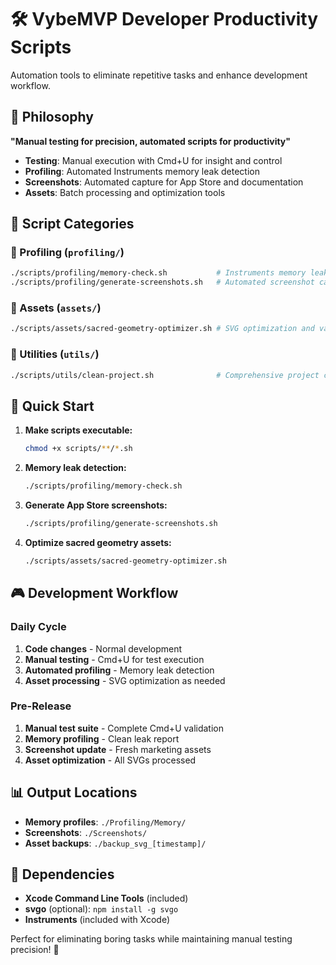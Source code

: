# 🛠️ VybeMVP Developer Productivity Scripts

Automation tools to eliminate repetitive tasks and enhance development workflow.

## 🎯 Philosophy
**"Manual testing for precision, automated scripts for productivity"**

- **Testing**: Manual execution with Cmd+U for insight and control
- **Profiling**: Automated Instruments memory leak detection  
- **Screenshots**: Automated capture for App Store and documentation
- **Assets**: Batch processing and optimization tools

## 📁 Script Categories

### 🧠 Profiling (`profiling/`)
```bash
./scripts/profiling/memory-check.sh           # Instruments memory leak detection
./scripts/profiling/generate-screenshots.sh   # Automated screenshot capture
```

### 🔮 Assets (`assets/`)
```bash
./scripts/assets/sacred-geometry-optimizer.sh # SVG optimization and validation
```

### 🧹 Utilities (`utils/`)
```bash
./scripts/utils/clean-project.sh              # Comprehensive project cleanup
```

## 🚀 Quick Start

1. **Make scripts executable:**
   ```bash
   chmod +x scripts/**/*.sh
   ```

2. **Memory leak detection:**
   ```bash
   ./scripts/profiling/memory-check.sh
   ```

3. **Generate App Store screenshots:**
   ```bash
   ./scripts/profiling/generate-screenshots.sh
   ```

4. **Optimize sacred geometry assets:**
   ```bash
   ./scripts/assets/sacred-geometry-optimizer.sh
   ```

## 🎮 Development Workflow

### Daily Cycle
1. **Code changes** - Normal development
2. **Manual testing** - Cmd+U for test execution
3. **Automated profiling** - Memory leak detection
4. **Asset processing** - SVG optimization as needed

### Pre-Release
1. **Manual test suite** - Complete Cmd+U validation
2. **Memory profiling** - Clean leak report
3. **Screenshot update** - Fresh marketing assets
4. **Asset optimization** - All SVGs processed

## 📊 Output Locations

- **Memory profiles**: `./Profiling/Memory/`
- **Screenshots**: `./Screenshots/`
- **Asset backups**: `./backup_svg_[timestamp]/`

## 🔧 Dependencies

- **Xcode Command Line Tools** (included)
- **svgo** (optional): `npm install -g svgo`
- **Instruments** (included with Xcode)

Perfect for eliminating boring tasks while maintaining manual testing precision! 🎯